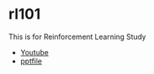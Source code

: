 # rl101
This is for Reinforcement Learning Study


- [Youtube](https://www.youtube.com/playlist?list=PLkFD6_40KJIwhWJpGazJ9VSj9CFMkb79A)
- [pptfile](ython.readthedocs.io)
